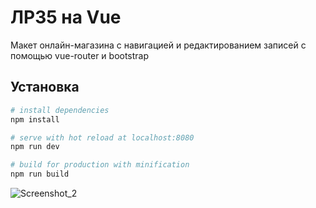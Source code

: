 # ЛР35 на Vue

Макет онлайн-магазина с навигацией и редактированием записей с помощью vue-router и bootstrap

## Установка

``` bash
# install dependencies
npm install

# serve with hot reload at localhost:8080
npm run dev

# build for production with minification
npm run build
```
![Screenshot_2](https://user-images.githubusercontent.com/65707285/152686611-6df7fe6e-751b-4a59-aa7c-5bd86e333ef8.jpg)
